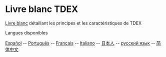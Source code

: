 # Livre blanc TDEX

[Livre blanc](https://github.com/TDex-network/whitepaper/blob/main/fr/TDEXWP_V1.md) détaillant les principes et les caractéristiques de TDEX

Langues disponibles

[Español](https://github.com/TDex-network/whitepaper/tree/main/es) -- [Português](https://github.com/TDex-network/whitepaper/tree/main/pt) -- [Français](https://github.com/TDex-network/whitepaper/tree/main/fr) -- [Italiano](https://github.com/TDex-network/whitepaper/tree/main/it) -- [日本人](https://github.com/TDex-network/whitepaper/tree/main/ja) -- [русский язык](https://github.com/TDex-network/whitepaper/tree/main/ru) -- [简体中文](https://github.com/TDex-network/whitepaper/tree/main/zh)
